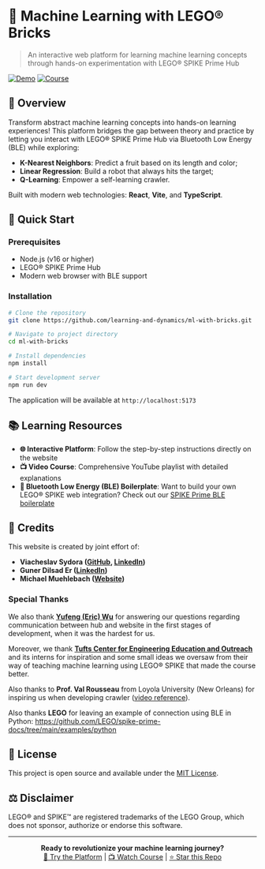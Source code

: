 # 🧱 Machine Learning with LEGO® Bricks

> An interactive web platform for learning machine learning concepts through hands-on experimentation with LEGO® SPIKE Prime Hub

[![Demo](https://img.shields.io/badge/Live%20Demo-Visit%20Site-blue)](https://learning-and-dynamics.github.io/ml-with-bricks/)
[![Course](https://img.shields.io/badge/YouTube-Video%20Course-red)](https://www.youtube.com/playlist?list=PLaA3pdUzmaV9tdX434a0H3125ME0vKCO9)

## 🎯 Overview

Transform abstract machine learning concepts into hands-on learning experiences! This platform bridges the gap between theory and practice by letting you interact with LEGO® SPIKE Prime Hub via Bluetooth Low Energy (BLE) while exploring:

- **K-Nearest Neighbors**: Predict a fruit based on its length and color;
- **Linear Regression**: Build a robot that always hits the target;
- **Q-Learning**: Empower a self-learning crawler.

Built with modern web technologies: **React**, **Vite**, and **TypeScript**.

## 🚀 Quick Start

### Prerequisites
- Node.js (v16 or higher)
- LEGO® SPIKE Prime Hub
- Modern web browser with BLE support

### Installation

```bash
# Clone the repository
git clone https://github.com/learning-and-dynamics/ml-with-bricks.git

# Navigate to project directory
cd ml-with-bricks

# Install dependencies
npm install

# Start development server
npm run dev
```
The application will be available at `http://localhost:5173`

## 📚 Learning Resources

- **🌐 Interactive Platform**: Follow the step-by-step instructions directly on the website
- **📺 Video Course**: Comprehensive YouTube playlist with detailed explanations
- **🔧 Bluetooth Low Energy (BLE) Boilerplate**: Want to build your own LEGO® SPIKE web integration? Check out our [SPIKE Prime BLE boilerplate](https://github.com/slavasg-lab/lego-spikeprime-ble-boilerplate)

## 👥 Credits

This website is created by joint effort of:

- **Viacheslav Sydora ([GitHub](https://github.com/slavasg-lab), [LinkedIn](https://www.linkedin.com/in/viacheslav-sydora/))**
- **Guner Dilsad Er ([LinkedIn](https://www.linkedin.com/in/guner-dilsad-er/))**
- **Michael Muehlebach ([Website](https://sites.google.com/view/mmuehlebach/))**

### Special Thanks

We also thank **[Yufeng (Eric) Wu](https://www.yufengwu.com/)** for answering our questions regarding communication between hub and website in the first stages of development, when it was the hardest for us. 

Moreover, we thank **[Tufts Center for Engineering Education and Outreach](https://ceeo.tufts.edu/)** and its interns for inspiration and some small ideas we oversaw from their way of teaching machine learning using LEGO® SPIKE that made the course better.

Also thanks to **Prof. Val Rousseau** from Loyola University (New Orleans) for inspiring us when developing crawler ([video reference](https://www.youtube.com/watch?v=F-kNXAFeffs)).

Also thanks **LEGO** for leaving an example of connection using BLE in Python: https://github.com/LEGO/spike-prime-docs/tree/main/examples/python

## 📄 License

This project is open source and available under the [MIT License](LICENSE).

## ⚖️ Disclaimer

LEGO® and SPIKE™ are registered trademarks of the LEGO Group, which does not sponsor, authorize or endorse this software.

---

<div align="center">

**Ready to revolutionize your machine learning journey?**  
[🚀 Try the Platform](https://learning-and-dynamics.github.io/ml-with-bricks/) | [📺 Watch Course](https://www.youtube.com/playlist?list=PLaA3pdUzmaV9tdX434a0H3125ME0vKCO9) | [⭐ Star this Repo](https://github.com/learning-and-dynamics/ml-with-bricks)

</div>